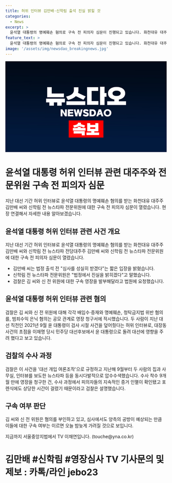```yaml
---
title: 허위 인터뷰 김만배·신학림 출석 진실 밝힐 것
categories:
  - News
excerpt: >
  윤석열 대통령의 명예훼손 혐의로 구속 전 피의자 심문이 진행되고 있습니다. 화천대유 대주주 김만배 씨와 신학림 전 뉴스타파 전문위원에 대한 구속 영장이 발부되었으며, 대선 개입 여론조작으로 추정되는 사건으로 9개월 분의 영장 청구 과정을 거쳤습니다. 피의자들은 혐의를 부인하고 있으며, 구속 여부는 이른바야외 밤늦게 결정될 것으로 보입니다.
feature_text: >
  윤석열 대통령의 명예훼손 혐의로 구속 전 피의자 심문이 진행되고 있습니다. 화천대유 대주주 김만배 씨와 신학림 전 뉴스타파 전문위원에 대한 구속 영장이 발부되었으며, 대선 개입 여론조작으로 추정되는 사건으로 9개월 분의 영장 청구 과정을 거쳤습니다. 피의자들은 혐의를 부인하고 있으며, 구속 여부는 이른바야외 밤늦게 결정될 것으로 보입니다.
image: '/assets/img/newsdao_breakingnews.jpg'
---
```


<p><img src="/assets/img/newsdao_breakingnews.jpg" alt="implanttips 속보" /></p>

<h1>윤석열 대통령 허위 인터뷰 관련 대주주와 전문위원 구속 전 피의자 심문</h1>

<p data-ke-size="size16">지난 대선 기간 허위 인터뷰로 윤석열 대통령의 명예훼손 혐의를 받는 화천대유 대주주 김만배 씨와 신학림 전 뉴스타파 전문위원에 대한 구속 전 피의자 심문이 열렸습니다. 현장 연결해서 자세한 내용 알아보겠습니다.</p>

<h2 data-ke-size="size26">윤석열 대통령 허위 인터뷰 관련 사건 개요</h2>

<p data-ke-size="size16">지난 대선 기간 허위 인터뷰로 윤석열 대통령의 명예훼손 혐의를 받는 화천대유 대주주 김만배 씨와 신학림 전 뉴스타파 전당대주주 김만배 씨와 신학림 전 뉴스타파 전문위원에 대한 구속 전 피의자 심문이 열렸습니다.</p>

<ul>
<li>김만배 씨는 법정 출석 전 "심사를 성실히 받겠다"는 짧은 입장을 밝혔습니다.</li>
<li>신학림 전 뉴스타파 전문위원은 "법정에서 진실을 밝히겠다"고 말했습니다.</li>
<li>검찰은 김 씨와 신 전 위원에 대한 구속 영장을 발부해달라고 법원에 요청했습니다.</li>
</ul>

<h2 data-ke-size="size26">윤석열 대통령 허위 인터뷰 관련 혐의</h2>

<p data-ke-size="size16">검찰은 김 씨와 신 전 위원에 대해 각각 배임수·증재와 명예훼손, 청탁금지법 위반 혐의를, 범죄수익 은닉 혐의는 공모 관계로 영장 청구서에 적시했습니다. 두 사람이 지난 대선 직전인 2021년 9월 윤 대통령이 검사 시절 사건을 덮어줬다는 허위 인터뷰로, 대장동 사건의 초점을 이재명 당시 민주당 대선후보에서 윤 대통령으로 돌려 대선에 영향을 주려 했다고 보고 있습니다.</p>

<h2 data-ke-size="size26">검찰의 수사 과정</h2>

<p data-ke-size="size16">검찰은 이 사건을 '대선 개입 여론조작'으로 규정하고 지난해 9월부터 두 사람의 집과 사무실, 인터뷰를 보도한 뉴스타파 등을 동시다발적으로 압수수색했습니다. 수사 착수 9개월 만에 영장을 청구한 건, 수사 과정에서 피의자들의 지속적인 증거 인멸이 확인됐고 포렌식에도 상당한 시간이 걸렸기 때문이라고 검찰은 설명했습니다.</p>

<h2 data-ke-size="size26">구속 여부 판단</h2>

<p data-ke-size="size16">김 씨와 신 전 위원은 혐의를 부인하고 있고, 심사에서도 양측의 공방이 예상되는 만큼 이들에 대한 구속 여부는 이르면 오늘 밤늦게 가려질 것으로 보입니다.</p>

<p data-ke-size="size16">지금까지 서울중앙지법에서 TV 이채연입니다. (touche@yna.co.kr)</p>

<h1>김만배 #신학림 #영장심사 TV 기사문의 및 제보 : 카톡/라인 jebo23</h1>

